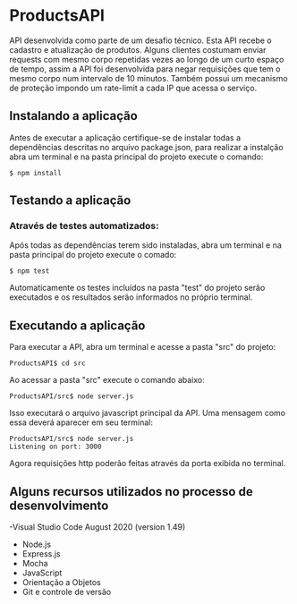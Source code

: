 # ProductsAPI

API desenvolvida como parte de um desafio técnico. Esta API recebe o cadastro e atualização de produtos. 
Alguns clientes costumam enviar requests com mesmo corpo repetidas vezes ao longo de um curto espaço de tempo, assim a API foi desenvolvida para negar requisições que tem o mesmo corpo num intervalo de 10 minutos. Também possui um mecanismo de proteção impondo um rate-limit a cada IP que acessa o serviço.

## Instalando a aplicação

Antes de executar a aplicação certifique-se de instalar todas a dependências descritas no arquivo package.json, para realizar a instalção abra um terminal e na pasta principal do projeto execute o comando:
```
$ npm install
```
## Testando a aplicação

### Através de testes automatizados:

Após todas as dependências terem sido instaladas, abra um terminal e na pasta principal do projeto execute o comado:
```
$ npm test
```
Automaticamente os testes incluídos na pasta "test" do projeto serão executados e os resultados serão informados no próprio terminal.

## Executando a aplicação

Para executar a API, abra um terminal e acesse a pasta "src" do projeto:
```
ProductsAPI$ cd src
```
Ao acessar a pasta "src" execute o comando abaixo:
```
ProductsAPI/src$ node server.js
```
Isso executará o arquivo javascript principal da API. Uma mensagem como essa deverá aparecer em seu terminal:
```
ProductsAPI/src$ node server.js
Listening on port: 3000
```
Agora requisições http poderão feitas através da porta exibida no terminal.

## Alguns recursos utilizados no processo de desenvolvimento

-Visual Studio Code August 2020 (version 1.49)
- Node.js
- Express.js
- Mocha
- JavaScript
- Orientação a Objetos
- Git e controle de versão




